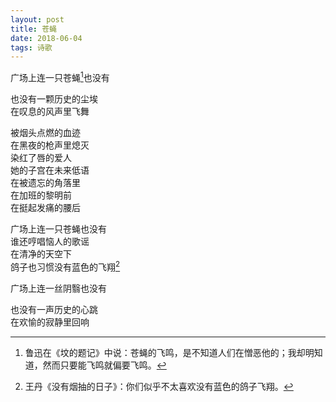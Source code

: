 ```yaml
---
layout: post
title: 苍蝇
date: 2018-06-04
tags: 诗歌
---
```


广场上连一只苍蝇[^1]也没有  

也没有一颗历史的尘埃  
在叹息的风声里飞舞  

被烟头点燃的血迹  
在黑夜的枪声里熄灭  
染红了唇的爱人  
她的子宫在未来低语  
在被遗忘的角落里  
在加班的黎明前  
在挺起发痛的腰后  

广场上连一只苍蝇也没有  
谁还哼唱恼人的歌谣  
在清净的天空下  
鸽子也习惯没有蓝色的飞翔[^2]  

广场上连一丝阴翳也没有  

也没有一声历史的心跳  
在欢愉的寂静里回响  

[^1]: 鲁迅在《坟的题记》中说：苍蝇的飞鸣，是不知道人们在憎恶他的；我却明知道，然而只要能飞鸣就偏要飞鸣。
[^2]: 王丹《没有烟抽的日子》：你们似乎不太喜欢没有蓝色的鸽子飞翔。


